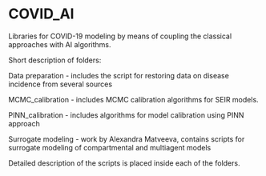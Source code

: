 # COVID_AI

Libraries for COVID-19 modeling by means of coupling the classical approaches with AI algorithms.

Short description of folders:

Data preparation - includes the script for restoring data on disease incidence from several sources

MCMC_calibration - includes MCMC calibration algorithms for SEIR models.

PINN_calibration - includes algorithms for model calibration using PINN approach

Surrogate modeling - work by Alexandra Matveeva, contains scripts for surrogate modeling of compartmental and multiagent models

Detailed description of the scripts is placed inside each of the folders.


